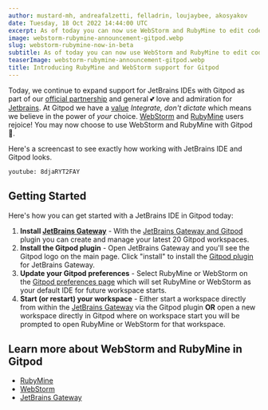 ```yaml
---
author: mustard-mh, andreafalzetti, felladrin, loujaybee, akosyakov
date: Tuesday, 18 Oct 2022 14:44:00 UTC
excerpt: As of today you can now use WebStorm and RubyMine to edit code in Gitpod! Get started by updating your user preferences to WebStorm or RubyMine and starting a new Gitpod workspace!
image: webstorm-rubymine-announcement-gitpod.webp
slug: webstorm-rubymine-now-in-beta
subtitle: As of today you can now use WebStorm and RubyMine to edit code in Gitpod! Get started by updating your user preferences to WebStorm or RubyMine and starting a new Gitpod workspace!
teaserImage: webstorm-rubymine-announcement-gitpod.webp
title: Introducing RubyMine and WebStorm support for Gitpod
---
```


<script context="module">
  export const prerender = true;
</script>

Today, we continue to expand support for JetBrains IDEs with Gitpod as part of our [official partnership](https://www.gitpod.io/blog/gitpod-jetbrains) and general 💕 love and admiration for [Jetbrains](https://www.jetbrains.com/). At Gitpod we have a [value](https://www.gitpod.io/blog/gitpod-core-values) _Integrate, don't dictate_ which means we believe in the power of _your_ choice. [WebStorm](https://www.jetbrains.com/webstorm/) and [RubyMine](https://www.jetbrains.com/ruby/) users rejoice! You may now choose to use WebStorm and RubyMine with Gitpod 🎉.

Here's a screencast to see exactly how working with JetBrains IDE and Gitpod looks.

`youtube: 8djaRYT2FAY`

## Getting Started

Here's how you can get started with a JetBrains IDE in Gitpod today:

1. **Install [JetBrains Gateway](https://www.jetbrains.com/help/idea/remote-development-a.html#gateway)** - With the [JetBrains Gateway and Gitpod](/docs/integrations/jetbrains-gateway) plugin you can create and manage your latest 20 Gitpod workspaces.
2. **Install the Gitpod plugin** - Open JetBrains Gateway and you'll see the Gitpod logo on the main page. Click "install" to install the [Gitpod plugin](https://plugins.jetbrains.com/plugin/18438-gitpod-gateway) for JetBrains Gateway.
3. **Update your Gitpod preferences** - Select RubyMine or WebStorm on the [Gitpod preferences page](https://gitpod.io/preferences) which will set RubyMine or WebStorm as your default IDE for future workspace starts.
4. **Start (or restart) your workspace** - Either start a workspace directly from within the [JetBrains Gateway](/docs/integrations/jetbrains-gateway) via the Gitpod plugin **OR** open a new workspace directly in Gitpod where on workspace start you will be prompted to open RubyMine or WebStorm for that workspace.

## Learn more about WebStorm and RubyMine in Gitpod

- [RubyMine](/docs/references/ides-and-editors/rubymine)
- [WebStorm](/docs/references/ides-and-editors/webstorm)
- [JetBrains Gateway](/docs/integrations/jetbrains-gateway)
